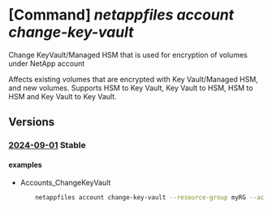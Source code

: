# [Command] _netappfiles account change-key-vault_

Change KeyVault/Managed HSM that is used for encryption of volumes under NetApp account

Affects existing volumes that are encrypted with Key Vault/Managed HSM, and new volumes. Supports HSM to Key Vault, Key Vault to HSM, HSM to HSM and Key Vault to Key Vault.

## Versions

### [2024-09-01](/Resources/mgmt-plane/L3N1YnNjcmlwdGlvbnMve30vcmVzb3VyY2Vncm91cHMve30vcHJvdmlkZXJzL21pY3Jvc29mdC5uZXRhcHAvbmV0YXBwYWNjb3VudHMve30vY2hhbmdla2V5dmF1bHQ=/2024-09-01.xml) **Stable**

<!-- mgmt-plane /subscriptions/{}/resourcegroups/{}/providers/microsoft.netapp/netappaccounts/{}/changekeyvault 2024-09-01 -->

#### examples

- Accounts_ChangeKeyVault
    ```bash
        netappfiles account change-key-vault --resource-group myRG --account-name account1 --key-vault-uri https://my-key-vault.managedhsm.azure.net --key-name rsakey --key-vault-resource-id /subscriptions/D633CC2E-722B-4AE1-B636-BBD9E4C60ED9/resourceGroups/myRG/providers/Microsoft.KeyVault/managedHSMs/my-hsm --key-vault-private-endpoints "[{virtual-network-id:/subscriptions/D633CC2E-722B-4AE1-B636-BBD9E4C60ED9/resourceGroups/myRG/providers/Microsoft.Network/virtualNetworks/vnet1,private-endpoint-id:/subscriptions/D633CC2E-722B-4AE1-B636-BBD9E4C60ED9/resourceGroups/myRG/providers/Microsoft.Network/privateEndpoints/privip1}]"
    ```
